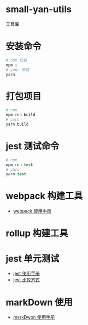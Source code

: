 # small-yan-utils

工具库

# 安装命令

```s
# npm 安装
npm i
# yanr 安装
yarn
```

# 打包项目

```s
# npm
npm run build
# yarn
yarn build
```

# jest 测试命令

```s
# npm
npm run test
# yarn
yarn test
```

# webpack 构建工具

-   [webpack 使用手册](https://webpack.docschina.org/concepts/)

# rollup 构建工具

# jest 单元测试

-   [jest 使用手册](https://www.w3cschool.cn/jest_cn/jest_install.html)
-   [jest 比较方式](https://www.jianshu.com/p/f9813da2322c)

# markDown 使用

-   [markDwon 使用手册](https://www.runoob.com/markdown/md-table.html)
